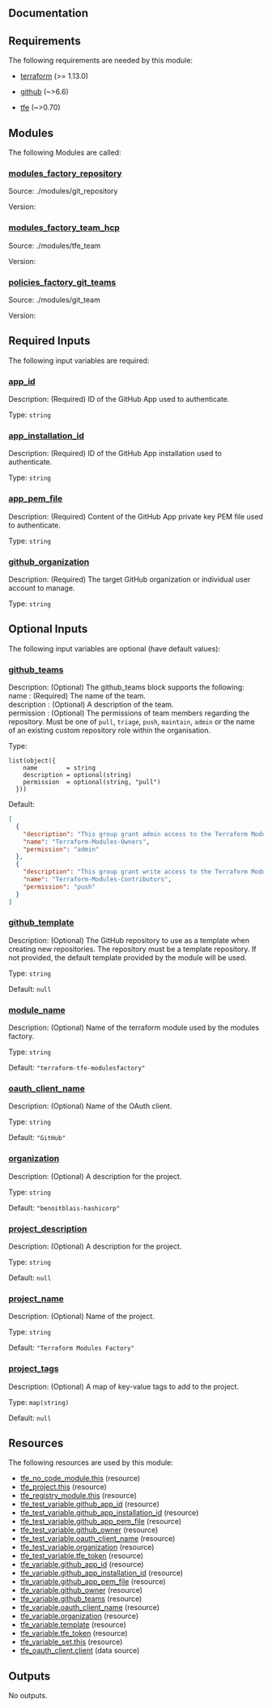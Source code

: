 <!-- BEGIN_TF_DOCS -->


## Documentation

## Requirements

The following requirements are needed by this module:

- <a name="requirement_terraform"></a> [terraform](#requirement\_terraform) (>= 1.13.0)

- <a name="requirement_github"></a> [github](#requirement\_github) (~>6.6)

- <a name="requirement_tfe"></a> [tfe](#requirement\_tfe) (~>0.70)

## Modules

The following Modules are called:

### <a name="module_modules_factory_repository"></a> [modules\_factory\_repository](#module\_modules\_factory\_repository)

Source: ./modules/git_repository

Version:

### <a name="module_modules_factory_team_hcp"></a> [modules\_factory\_team\_hcp](#module\_modules\_factory\_team\_hcp)

Source: ./modules/tfe_team

Version:

### <a name="module_policies_factory_git_teams"></a> [policies\_factory\_git\_teams](#module\_policies\_factory\_git\_teams)

Source: ./modules/git_team

Version:

## Required Inputs

The following input variables are required:

### <a name="input_app_id"></a> [app\_id](#input\_app\_id)

Description: (Required) ID of the GitHub App used to authenticate.

Type: `string`

### <a name="input_app_installation_id"></a> [app\_installation\_id](#input\_app\_installation\_id)

Description: (Required) ID of the GitHub App installation used to authenticate.

Type: `string`

### <a name="input_app_pem_file"></a> [app\_pem\_file](#input\_app\_pem\_file)

Description: (Required) Content of the GitHub App private key PEM file used to authenticate.

Type: `string`

### <a name="input_github_organization"></a> [github\_organization](#input\_github\_organization)

Description: (Required) The target GitHub organization or individual user account to manage.

Type: `string`

## Optional Inputs

The following input variables are optional (have default values):

### <a name="input_github_teams"></a> [github\_teams](#input\_github\_teams)

Description:   (Optional) The github\_teams block supports the following:  
    name        : (Required) The name of the team.  
    description : (Optional) A description of the team.  
    permission  : (Optional) The permissions of team members regarding the repository. Must be one of `pull`, `triage`, `push`, `maintain`, `admin` or the name of an existing custom repository role within the organisation.

Type:

```hcl
list(object({
    name        = string
    description = optional(string)
    permission  = optional(string, "pull")
  }))
```

Default:

```json
[
  {
    "description": "This group grant admin access to the Terraform Modules repository.",
    "name": "Terraform-Modules-Owners",
    "permission": "admin"
  },
  {
    "description": "This group grant write access to the Terraform Modules repository.",
    "name": "Terraform-Modules-Contributors",
    "permission": "push"
  }
]
```

### <a name="input_github_template"></a> [github\_template](#input\_github\_template)

Description: (Optional) The GitHub repository to use as a template when creating new repositories. The repository must be a template repository. If not provided, the default template provided by the module will be used.

Type: `string`

Default: `null`

### <a name="input_module_name"></a> [module\_name](#input\_module\_name)

Description: (Optional) Name of the terraform module used by the modules factory.

Type: `string`

Default: `"terraform-tfe-modulesfactory"`

### <a name="input_oauth_client_name"></a> [oauth\_client\_name](#input\_oauth\_client\_name)

Description: (Optional) Name of the OAuth client.

Type: `string`

Default: `"GitHub"`

### <a name="input_organization"></a> [organization](#input\_organization)

Description: (Optional) A description for the project.

Type: `string`

Default: `"benoitblais-hashicorp"`

### <a name="input_project_description"></a> [project\_description](#input\_project\_description)

Description: (Optional) A description for the project.

Type: `string`

Default: `null`

### <a name="input_project_name"></a> [project\_name](#input\_project\_name)

Description: (Optional) Name of the project.

Type: `string`

Default: `"Terraform Modules Factory"`

### <a name="input_project_tags"></a> [project\_tags](#input\_project\_tags)

Description: (Optional) A map of key-value tags to add to the project.

Type: `map(string)`

Default: `null`

## Resources

The following resources are used by this module:

- [tfe_no_code_module.this](https://registry.terraform.io/providers/hashicorp/tfe/latest/docs/resources/no_code_module) (resource)
- [tfe_project.this](https://registry.terraform.io/providers/hashicorp/tfe/latest/docs/resources/project) (resource)
- [tfe_registry_module.this](https://registry.terraform.io/providers/hashicorp/tfe/latest/docs/resources/registry_module) (resource)
- [tfe_test_variable.github_app_id](https://registry.terraform.io/providers/hashicorp/tfe/latest/docs/resources/test_variable) (resource)
- [tfe_test_variable.github_app_installation_id](https://registry.terraform.io/providers/hashicorp/tfe/latest/docs/resources/test_variable) (resource)
- [tfe_test_variable.github_app_pem_file](https://registry.terraform.io/providers/hashicorp/tfe/latest/docs/resources/test_variable) (resource)
- [tfe_test_variable.github_owner](https://registry.terraform.io/providers/hashicorp/tfe/latest/docs/resources/test_variable) (resource)
- [tfe_test_variable.oauth_client_name](https://registry.terraform.io/providers/hashicorp/tfe/latest/docs/resources/test_variable) (resource)
- [tfe_test_variable.organization](https://registry.terraform.io/providers/hashicorp/tfe/latest/docs/resources/test_variable) (resource)
- [tfe_test_variable.tfe_token](https://registry.terraform.io/providers/hashicorp/tfe/latest/docs/resources/test_variable) (resource)
- [tfe_variable.github_app_id](https://registry.terraform.io/providers/hashicorp/tfe/latest/docs/resources/variable) (resource)
- [tfe_variable.github_app_installation_id](https://registry.terraform.io/providers/hashicorp/tfe/latest/docs/resources/variable) (resource)
- [tfe_variable.github_app_pem_file](https://registry.terraform.io/providers/hashicorp/tfe/latest/docs/resources/variable) (resource)
- [tfe_variable.github_owner](https://registry.terraform.io/providers/hashicorp/tfe/latest/docs/resources/variable) (resource)
- [tfe_variable.github_teams](https://registry.terraform.io/providers/hashicorp/tfe/latest/docs/resources/variable) (resource)
- [tfe_variable.oauth_client_name](https://registry.terraform.io/providers/hashicorp/tfe/latest/docs/resources/variable) (resource)
- [tfe_variable.organization](https://registry.terraform.io/providers/hashicorp/tfe/latest/docs/resources/variable) (resource)
- [tfe_variable.template](https://registry.terraform.io/providers/hashicorp/tfe/latest/docs/resources/variable) (resource)
- [tfe_variable.tfe_token](https://registry.terraform.io/providers/hashicorp/tfe/latest/docs/resources/variable) (resource)
- [tfe_variable_set.this](https://registry.terraform.io/providers/hashicorp/tfe/latest/docs/resources/variable_set) (resource)
- [tfe_oauth_client.client](https://registry.terraform.io/providers/hashicorp/tfe/latest/docs/data-sources/oauth_client) (data source)

## Outputs

No outputs.

<!-- markdownlint-enable -->
<!-- END_TF_DOCS -->